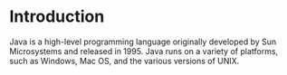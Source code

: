 # Introduction
Java is a high-level programming language originally developed by Sun Microsystems and released in 1995. Java runs on a 
variety of platforms, such as Windows, Mac OS, and the various versions of UNIX.